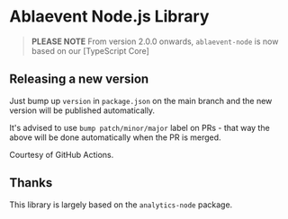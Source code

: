 # Ablaevent Node.js Library

> **PLEASE NOTE** From version 2.0.0 onwards, `ablaevent-node` is now based on our [TypeScript Core]


## Releasing a new version

Just bump up `version` in `package.json` on the main branch and the new version will be published automatically.

It's advised to use `bump patch/minor/major` label on PRs - that way the above will be done automatically
when the PR is merged.

Courtesy of GitHub Actions.

## Thanks

This library is largely based on the `analytics-node` package.


